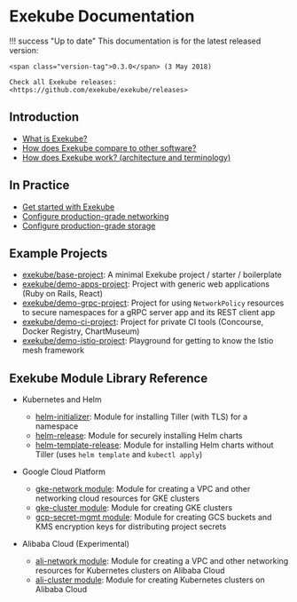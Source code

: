 # Exekube Documentation

!!! success "Up to date"
    This documentation is for the latest released version:

    <span class="version-tag">0.3.0</span> (3 May 2018)

    Check all Exekube releases: <https://github.com/exekube/exekube/releases>

## Introduction

- [What is Exekube?](/introduction/what-is-exekube)
- [How does Exekube compare to other software?](/introduction/exekube-vs-other)
- [How does Exekube work? (architecture and terminology)](/introduction/architecture)

## In Practice

- [Get started with Exekube](/in-practice/getting-started)
- [Configure production-grade networking](/in-practice/production-networking)
- [Configure production-grade storage](/in-practice/production-storage)

## Example Projects

- [exekube/base-project](https://github.com/exekube/base-project): A minimal Exekube project / starter / boilerplate
- [exekube/demo-apps-project](https://github.com/exekube/demo-apps-project): Project with generic web applications (Ruby on Rails, React)
- [exekube/demo-grpc-project](https://github.com/exekube/demo-grpc-project): Project for using `NetworkPolicy` resources to secure namespaces for a gRPC server app and its REST client app
- [exekube/demo-ci-project](https://github.com/exekube/demo-ci-project): Project for  private CI tools (Concourse, Docker Registry, ChartMuseum)
- [exekube/demo-istio-project](https://github.com/exekube/demo-istio-project): Playground for getting to know the Istio mesh framework

## Exekube Module Library Reference

- Kubernetes and Helm
    - [helm-initializer](https://github.com/exekube/exekube/tree/master/modules/helm-initializer): Module for installing Tiller (with TLS) for a namespace
    - [helm-release](https://github.com/exekube/exekube/tree/master/modules/helm-release): Module for securely installing Helm charts
    - [helm-template-release](https://github.com/exekube/exekube/tree/master/modules/helm-template-release): Module for installing Helm charts without Tiller (uses `helm template` and `kubectl apply`)

- Google Cloud Platform
    - [gke-network module](https://github.com/exekube/exekube/tree/master/modules/gke-network): Module for creating a VPC and other networking cloud resources for GKE clusters
    - [gke-cluster module](https://github.com/exekube/exekube/tree/master/modules/gke-cluster): Module for creating GKE clusters
    - [gcp-secret-mgmt module](https://github.com/exekube/exekube/tree/master/modules/gcp-secret-mgmt): Module for creating GCS buckets and KMS encryption keys for distributing project secrets

- Alibaba Cloud (Experimental)
    - [ali-network module](https://github.com/exekube/exekube/tree/master/modules/ali-network): Module for creating a VPC and other networking resources for Kubernetes clusters on Alibaba Cloud
    - [ali-cluster module](https://github.com/exekube/exekube/tree/master/modules/ali-cluster): Module for creating Kubernetes clusters on Alibaba Cloud
